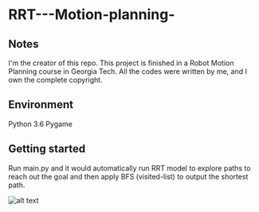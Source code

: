 # RRT---Motion-planning-

## Notes
I'm the creator of this repo. This project is finished in a Robot Motion Planning course in Georgia Tech. All the codes were written by me, and I own the complete copyright.

## Environment
Python 3.6
Pygame

## Getting started
Run main.py and it would automatically run RRT model to explore paths to reach out the goal and then apply BFS (visited-list) to output the shortest path. 

![alt text](https://github.com/Yannibigeyes/RRT---Motion-planning-/blob/main/RRT_50Hz.jpeg)
